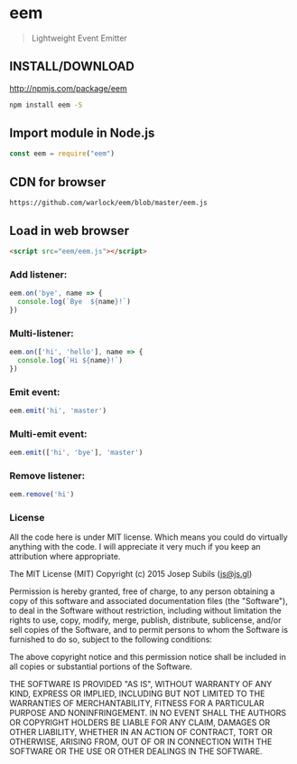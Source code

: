 eem
===
> Lightweight Event Emitter

## INSTALL/DOWNLOAD
http://npmjs.com/package/eem

```sh
npm install eem -S
```

## Import module in Node.js
```javascript
const eem = require("eem")
```
## CDN for browser
```
https://github.com/warlock/eem/blob/master/eem.js
```

## Load in web browser

```html
<script src="eem/eem.js"></script>
```

### Add listener:
```javascript
eem.on('bye', name => {
  console.log(`Bye  ${name}!`)
})
```

### Multi-listener:
```javascript
eem.on(['hi', 'hello'], name => {
  console.log(`Hi ${name}!`)
})

```

### Emit event:
```javascript
eem.emit('hi', 'master')
```

### Multi-emit event:
```javascript
eem.emit(['hi', 'bye'], 'master')
```

### Remove listener:
```javascript
eem.remove('hi')
```

### License
All the code here is under MIT license. Which means you could do virtually anything with the code. I will appreciate it very much if you keep an attribution where appropriate.

The MIT License (MIT) Copyright (c) 2015 Josep Subils (js@js.gl)

Permission is hereby granted, free of charge, to any person obtaining a copy of this software and associated documentation files (the "Software"), to deal in the Software without restriction, including without limitation the rights to use, copy, modify, merge, publish, distribute, sublicense, and/or sell copies of the Software, and to permit persons to whom the Software is furnished to do so, subject to the following conditions:

The above copyright notice and this permission notice shall be included in all copies or substantial portions of the Software.

THE SOFTWARE IS PROVIDED "AS IS", WITHOUT WARRANTY OF ANY KIND, EXPRESS OR IMPLIED, INCLUDING BUT NOT LIMITED TO THE WARRANTIES OF MERCHANTABILITY, FITNESS FOR A PARTICULAR PURPOSE AND NONINFRINGEMENT. IN NO EVENT SHALL THE AUTHORS OR COPYRIGHT HOLDERS BE LIABLE FOR ANY CLAIM, DAMAGES OR OTHER LIABILITY, WHETHER IN AN ACTION OF CONTRACT, TORT OR OTHERWISE, ARISING FROM, OUT OF OR IN CONNECTION WITH THE SOFTWARE OR THE USE OR OTHER DEALINGS IN THE SOFTWARE.

